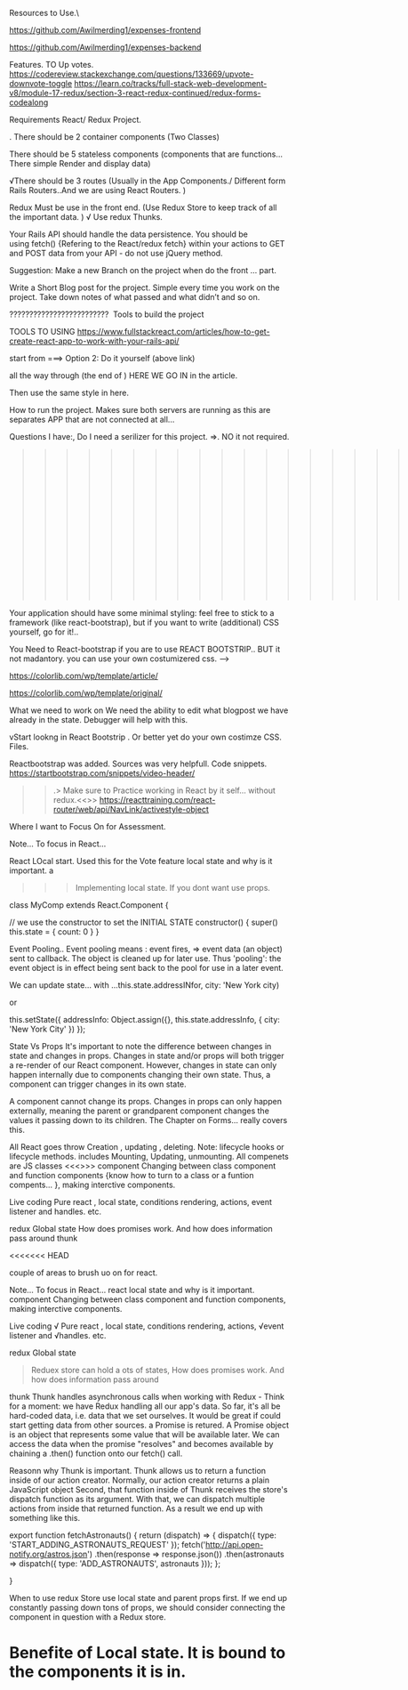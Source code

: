  Resources to Use.\
 <!--  All requirment met. -->
 https://github.com/Awilmerding1/expenses-frontend

 https://github.com/Awilmerding1/expenses-backend


Features. TO Up votes. 
https://codereview.stackexchange.com/questions/133669/upvote-downvote-toggle
https://learn.co/tracks/full-stack-web-development-v8/module-17-redux/section-3-react-redux-continued/redux-forms-codealong

 <!-- Requiments. -->

Requirements  React/ Redux Project.

. There should be 2 container components (Two Classes)

There should be 5 stateless components (components that are functions… There simple Render and display data)

√There should be 3 routes (Usually in the App Components./  Different form Rails Routers..And we are using React Routers. )

Redux  Must be use  in the front end.  (Use Redux Store  to keep track of all the important  data. )
√ Use redux Thunks.

Your Rails API should handle the data persistence. You should be using fetch()   {Refering to the React/redux fetch} within your actions to GET and POST data from your API - do not use jQuery method.



 Suggestion:
 Make a new Branch on the project when do the front … part. 

Write a Short Blog post for the project. Simple every time you work on the project. Take down notes of what passed and what didn’t and so on. 

????????????????????????? 
Tools to build the project
 

TOOLS TO USING
 https://www.fullstackreact.com/articles/how-to-get-create-react-app-to-work-with-your-rails-api/

 start from  ===> Option 2: Do it yourself   (above link)
  
all the way through (the end of )  HERE WE GO IN  in the article. 


 Then use the same style in here. 


 How to run the project.
Makes sure both servers are running as this are separates APP that are not connected at all… 
 


Questions I have:,
 Do I need a serilizer for this project. =>. NO it not required.
>>>>>>>>>>>>>>>>>>>>>..
Front-End parts

Your application should have some minimal styling: feel free to stick to a framework (like react-bootstrap), but if you want to write (additional) CSS yourself, go for it!.. 

You Need to React-bootstrap if you are to use REACT BOOTSTRIP..  BUT it not madantory. you can use your own costumizered css. -->

https://colorlib.com/wp/template/article/

 https://colorlib.com/wp/template/original/



  What we need to work on 
 We need the ability to edit what blogpost we have already in the state. 
 Debugger will help with this.

 vStart lookng in React Bootstrip . Or better yet do your own costimze CSS. Files. 


 Reactbootstrap was added. 
   Sources was very helpfull. Code snippets.
 https://startbootstrap.com/snippets/video-header/



<!--  redux=>  state Used in Muliple place.....  
    redux goes upon act.....
 -->


 >>.> Make sure to Practice working in React  by it self... without redux.<<>>
 https://reacttraining.com/react-router/web/api/NavLink/activestyle-object



  Where I want to Focus On for Assessment. 

  Note… To focus in React… 

React LOcal start. Used this for the Vote feature
 local state and why is it important.  a 

 >>> Implementing local state. If you dont want use props. 

 class MyComp extends React.Component {
 
  // we use the constructor to set the INITIAL STATE
  constructor() {
    super()
    this.state = {
      count: 0
    }
  }
 


Event Pooling..
 Event pooling means : 
 event fires, =>  event data (an object)  sent to callback. 
 The object is  cleaned up for later use. 
 Thus 'pooling': the event object is in effect being sent back to the pool for use in a later event. 

We can update state... with 
 ...this.state.addressINfor, city: 'New York city)

 or

 this.setState({
  addressInfo: Object.assign({}, this.state.addressInfo, {
    city: 'New York City'
  })
});


State Vs Props
 It's important to note the difference between changes in state and changes in props. Changes in state and/or props will both trigger a re-render of our React component. However, changes in state can only happen internally due to components changing their own state. Thus, a component can trigger changes in its own state.


A component cannot change its props. Changes in props can only happen externally, meaning the parent or grandparent component changes the values it passing down to its children.
   The Chapter on Forms... really covers this. 

>>>>>>
All React goes throw Creation , updating , deleting. 
Note:  lifecycle hooks or lifecycle methods. includes Mounting, Updating,  unmounting. 
 All compenets are JS classes
 <<<>>>
component 
Changing between class component and function components {know how to turn to a class or a funtion compents... },
making interctive components. 

Live coding
 Pure react , local state, 
conditions rendering, actions, event listener and handles. etc. 

redux
Global state 
How does promises work. And how does information pass around
thunk

<<<<<<< HEAD
>>>>>>>>>>>>>>>>
 couple of areas to brush uo on for react. 

 Note… To focus in React… 
react
 local state and why is it important. 
component 
Changing between class component and function components,
making interctive components. 

Live coding
 √ Pure react , local state, 
conditions rendering, actions,
√event listener and √handles. etc. 

redux
Global state 
> Reduex store can hold a ots of states, 
How does promises work. And how does information pass around

thunk
  Thunk handles asynchronous calls when working with Redux - Think for a moment: we have Redux handling all our app's data. So far, it's all be hard-coded data, i.e. data that we set ourselves. It would be great if could start getting data from other sources.
 a Promise is retured. A Promise object is an object that represents some value that will be available later. We can access the data when the promise "resolves" and becomes available by chaining a  .then() function onto our fetch() call.

  Reasonn why Thunk is important. 
     Thunk allows us to return a function inside of our action creator. Normally, our action creator returns a plain JavaScript object
      Second, that function inside of Thunk receives the store's dispatch function as its argument. With that, we can dispatch multiple actions from inside that returned function.
 As a result we end up with something like this. 
  
  export function fetchAstronauts() {
  return (dispatch) => {
    dispatch({ type: 'START_ADDING_ASTRONAUTS_REQUEST' });
    fetch('http://api.open-notify.org/astros.json')
      .then(response => response.json())
      .then(astronauts => dispatch({ type: 'ADD_ASTRONAUTS', astronauts }));
  };
  <!-- Notice that we can  Dispact from inside the  returned function in here as well.  
  <!-- we first dispatch an action to state that we are about to make a request to our API. Then we make the request. We do not hit our then() function until the response is received, this means that we are not dispatching our action of type 'ADD_ASTRONAUTS' until we receive our data. Thus, we are able to send along that data. -->
}

When to use redux Store 
 use local state and parent props first.
  If we end up constantly passing down tons of props,
  we should consider connecting the component in question with a Redux store.

  Benefite of Local state.
   It is bound to the components it is in.
=======
